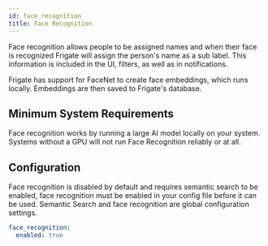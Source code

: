 ```yaml
---
id: face_recognition
title: Face Recognition
---
```


Face recognition allows people to be assigned names and when their face is recognized Frigate will assign the person's name as a sub label. This information is included in the UI, filters, as well as in notifications.

Frigate has support for FaceNet to create face embeddings, which runs locally. Embeddings are then saved to Frigate's database.

## Minimum System Requirements

Face recognition works by running a large AI model locally on your system. Systems without a GPU will not run Face Recognition reliably or at all.

## Configuration

Face recognition is disabled by default and requires semantic search to be enabled, face recognition must be enabled in your config file before it can be used. Semantic Search and face recognition are global configuration settings.

```yaml
face_recognition:
  enabled: true
```